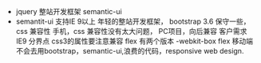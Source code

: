 - jquery 整站开发框架 semantic-ui
- semantit-ui 支持IE 9以上 年轻的整站开发框架，
bootstrap 3.6 保守一些，
  css 兼容性 手机，css 兼容性没有太大问题，
  PC项目，向后兼容 客户需求 IE9 分界点  css3的属性要注意兼容
  flex 有两个版本 -webkit-box flex
  移动端 不会去用bootstrap，semantic-ui,浪费的代码，responsive web design.